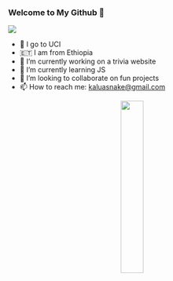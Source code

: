 ### Welcome to My Github 👋

<img src="https://imagizer.imageshack.com/img924/4564/rerFgP.png"/>

- 🏫 I go to UCI 
- 🇪🇹 I am from Ethiopia
- 🔭 I’m currently working on a trivia website
- 🌱 I’m currently learning JS
- 👯 I’m looking to collaborate on fun projects
- 📫 How to reach me: kaluasnake@gmail.com

<p align="center">
  <img width="30%" src="https://wompampsupport.azureedge.net/fetchimage?siteId=7575&v=2&jpgQuality=100&width=700&url=https%3A%2F%2Fi.kym-cdn.com%2Fentries%2Ficons%2Ffacebook%2F000%2F028%2F021%2Fwork.jpg"/>
</p>

